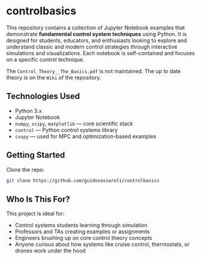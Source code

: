 # controlbasics

This repository contains a collection of Jupyter Notebook examples that demonstrate **fundamental control system techniques** using Python. It is designed for students, educators, and enthusiasts looking to explore and understand classic and modern control strategies through interactive simulations and visualizations.
Each notebook is self-contained and focuses on a specific control technique.

The `Control_Theory__The_Basics.pdf` is not maintained. The up to date theory is on the `Wiki` of the repository.

## Technologies Used

- Python 3.x  
- Jupyter Notebook  
- `numpy`, `scipy`, `matplotlib` — core scientific stack  
- `control` — Python control systems library  
- `cvxpy` — used for MPC and optimization-based examples  

## Getting Started

Clone the repo:
```bash
git clone https://github.com/guidosassaroli/controlbasics
```

## Who Is This For?

This project is ideal for:

- Control systems students learning through simulation
- Professors and TAs creating examples or assignments
- Engineers brushing up on core control theory concepts
- Anyone curious about how systems like cruise control, thermostats, or drones work under the hood
